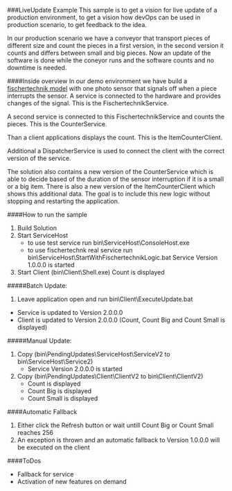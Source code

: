 ###LiveUpdate Example
This sample is to get a vision for live update of a production environment,
to get a vision how devOps can be used in production scenario,
to get feedback to the idea.

In our production scenario we have a conveyor that transport pieces of different size and count the
pieces in a first version, in the second version it counts and differs between small and big pieces.
Now an update of the software is done while the coneyor runs and the software counts and no downtime is needed.

####Inside overview
In our demo environment we have build a [fischertechnik model](http://www.fischertechnik.de/en/Home/products/industry.aspx) with one photo sensor that signals off
 when a piece interrupts the sensor. A service is connected to the hardware and provides changes of the signal. This is the FischertechnikService. 

A second service is connected to this FischertechnikService and counts the pieces. This is the CounterService.

Than a client applications displays the count. This is the ItemCounterClient.

Additional a DispatcherService is used to connect the client with the correct version of the service.

The solution also contains a new version of the CounterService which is able to decide based of the duration of the sensor interruption if it is a 
small or a big item. There is also a new version of the ItemCounterClient which shows this additional data. The goal is to include this new logic 
without stopping and restarting the application.

####How to run the sample
1. Build Solution
2. Start ServiceHost
	* to use test service run bin\ServiceHost\ConsoleHost.exe
	* to use fischertechnk real service run bin\ServiceHost\StartWithFischertechnikLogic.bat
	Service Version 1.0.0.0 is started
3. Start Client (bin\Client\Shell.exe)
	Count is displayed

#####Batch Update:
1. Leave application open and run bin\Client\ExecuteUpdate.bat
* Service is updated to Version 2.0.0.0
* Client is updated to Version 2.0.0.0 (Count, Count Big and Count Small is displayed)

#####Manual Update:
1. Copy (bin\PendingUpdates\ServiceHost\ServiceV2 to bin\ServiceHost\Service2)
	* Service Version 2.0.0.0 is started
2. Copy (bin\PendingUpdates\Client\ClientV2 to bin\Client\ClientV2)
	* Count is displayed
	* Count Big is displayed
	* Count Small is displayed 

####Automatic Fallback
1. Either click the Refresh button or wait untill Count Big or Count Small reaches 256
2. An exception is thrown and an automatic fallback to Version 1.0.0.0 will be executed on the client

####ToDos
* Fallback for service
* Activation of new features on demand 
